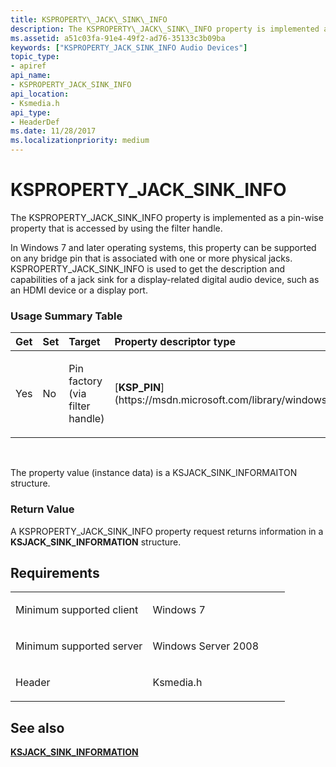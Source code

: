 ```yaml
---
title: KSPROPERTY\_JACK\_SINK\_INFO
description: The KSPROPERTY\_JACK\_SINK\_INFO property is implemented as a pin-wise property that is accessed by using the filter handle.
ms.assetid: a51c03fa-91e4-49f2-ad76-35133c3b09ba
keywords: ["KSPROPERTY_JACK_SINK_INFO Audio Devices"]
topic_type:
- apiref
api_name:
- KSPROPERTY_JACK_SINK_INFO
api_location:
- Ksmedia.h
api_type:
- HeaderDef
ms.date: 11/28/2017
ms.localizationpriority: medium
---
```


# KSPROPERTY\_JACK\_SINK\_INFO


The KSPROPERTY\_JACK\_SINK\_INFO property is implemented as a pin-wise property that is accessed by using the filter handle.

In Windows 7 and later operating systems, this property can be supported on any bridge pin that is associated with one or more physical jacks. KSPROPERTY\_JACK\_SINK\_INFO is used to get the description and capabilities of a jack sink for a display-related digital audio device, such as an HDMI device or a display port.

### <span id="Usage_Summary_Table"></span><span id="usage_summary_table"></span><span id="USAGE_SUMMARY_TABLE"></span>Usage Summary Table

<table>
<colgroup>
<col width="20%" />
<col width="20%" />
<col width="20%" />
<col width="20%" />
<col width="20%" />
</colgroup>
<thead>
<tr class="header">
<th align="left">Get</th>
<th align="left">Set</th>
<th align="left">Target</th>
<th align="left">Property descriptor type</th>
<th align="left">Property value type</th>
</tr>
</thead>
<tbody>
<tr class="odd">
<td align="left"><p>Yes</p></td>
<td align="left"><p>No</p></td>
<td align="left"><p>Pin factory (via filter handle)</p></td>
<td align="left"><p>[<strong>KSP_PIN</strong>](https://msdn.microsoft.com/library/windows/hardware/ff566722)</p></td>
<td align="left"><p>[<strong>KSJACK_SINK_INFORMATION</strong>](https://msdn.microsoft.com/library/windows/hardware/ff537140)</p></td>
</tr>
</tbody>
</table>

 

The property value (instance data) is a KSJACK\_SINK\_INFORMAITON structure.

### <span id="Return_Value"></span><span id="return_value"></span><span id="RETURN_VALUE"></span>Return Value

A KSPROPERTY\_JACK\_SINK\_INFO property request returns information in a **KSJACK\_SINK\_INFORMATION** structure.

Requirements
------------

<table>
<colgroup>
<col width="50%" />
<col width="50%" />
</colgroup>
<tbody>
<tr class="odd">
<td align="left"><p>Minimum supported client</p></td>
<td align="left"><p>Windows 7</p></td>
</tr>
<tr class="even">
<td align="left"><p>Minimum supported server</p></td>
<td align="left"><p>Windows Server 2008</p></td>
</tr>
<tr class="odd">
<td align="left"><p>Header</p></td>
<td align="left">Ksmedia.h</td>
</tr>
</tbody>
</table>

## <span id="see_also"></span>See also


[**KSJACK\_SINK\_INFORMATION**](https://msdn.microsoft.com/library/windows/hardware/ff537140)

 

 






